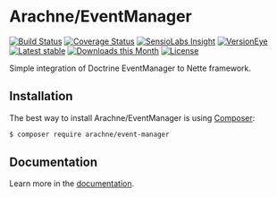 Arachne/EventManager
====

[![Build Status](https://img.shields.io/travis/Arachne/EventManager/master.svg?style=flat-square)](https://travis-ci.org/Arachne/EventManager/branches)
[![Coverage Status](https://img.shields.io/coveralls/Arachne/EventManager/master.svg?style=flat-square)](https://coveralls.io/github/Arachne/EventManager?branch=master)
[![SensioLabs Insight](https://img.shields.io/sensiolabs/i/9a456485-2714-43a2-8685-24c09b97c700.svg?style=flat-square)](https://insight.sensiolabs.com/projects/9a456485-2714-43a2-8685-24c09b97c700)
[![VersionEye](https://img.shields.io/versioneye/d/php/arachne:event-manager.svg?style=flat-square)](https://www.versioneye.com/php/arachne:event-manager)
[![Latest stable](https://img.shields.io/packagist/v/arachne/event-manager.svg?style=flat-square)](https://packagist.org/packages/arachne/event-manager)
[![Downloads this Month](https://img.shields.io/packagist/dm/arachne/event-manager.svg?style=flat-square)](https://packagist.org/packages/arachne/event-manager)
[![License](https://img.shields.io/badge/license-MIT-blue.svg?style=flat-square)](https://github.com/Arachne/EventManager/blob/master/license.md)

Simple integration of Doctrine EventManager to Nette framework.

Installation
----

The best way to install Arachne/EventManager is using  [Composer](http://getcomposer.org/):

```sh
$ composer require arachne/event-manager
```

Documentation
----

Learn more in the [documentation](docs/index.md).
